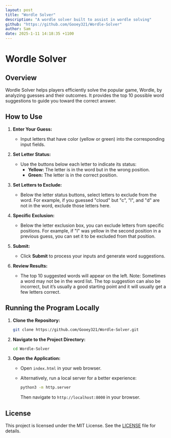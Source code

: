 ```yaml
---
layout: post
title: "Wordle Solver"
description: "A wordle solver built to assist in wordle solving"
github: "https://github.com/Gooey321/Wordle-Solver"
author: Sam
date: 2025-1-11 14:18:35 +1100
---
```


# Wordle Solver

## Overview

Wordle Solver helps players efficiently solve the popular game, Wordle, by analyzing guesses and their outcomes. It provides the top 10 possible word suggestions to guide you toward the correct answer.

## How to Use

1. **Enter Your Guess:**

   - Input letters that have color (yellow or green) into the corresponding input fields.

2. **Set Letter Status:**

   - Use the buttons below each letter to indicate its status:
     - **Yellow:** The letter is in the word but in the wrong position.
     - **Green:** The letter is in the correct position.

3. **Set Letters to Exclude:**

   - Below the letter status buttons, select letters to exclude from the word. For example, if you guessed "cloud" but "c", "l", and "d" are not in the word, exclude those letters here.

4. **Specific Exclusion:**

   - Below the letter exclusion box, you can exclude letters from specific positions. For example, if "l" was yellow in the second position in a previous guess, you can set it to be excluded from that position.

5. **Submit:**

   - Click **Submit** to process your inputs and generate word suggestions.

6. **Review Results:**

   - The top 10 suggested words will appear on the left. Note: Sometimes a word may not be in the word list. The top suggestion can also be incorrect, but it’s usually a good starting point and it will usually get a few letters correct.

## Running the Program Locally

1. **Clone the Repository:**

   ```bash
   git clone https://github.com/Gooey321/Wordle-Solver.git
   ```

2. **Navigate to the Project Directory:**

   ```bash
   cd Wordle-Solver
   ```

3. **Open the Application:**

   - Open `index.html` in your web browser.
   - Alternatively, run a local server for a better experience:

     ```bash
     python3 -m http.server
     ```

     Then navigate to `http://localhost:8000` in your browser.

## License

This project is licensed under the MIT License. See the [LICENSE](LICENSE) file for details.
